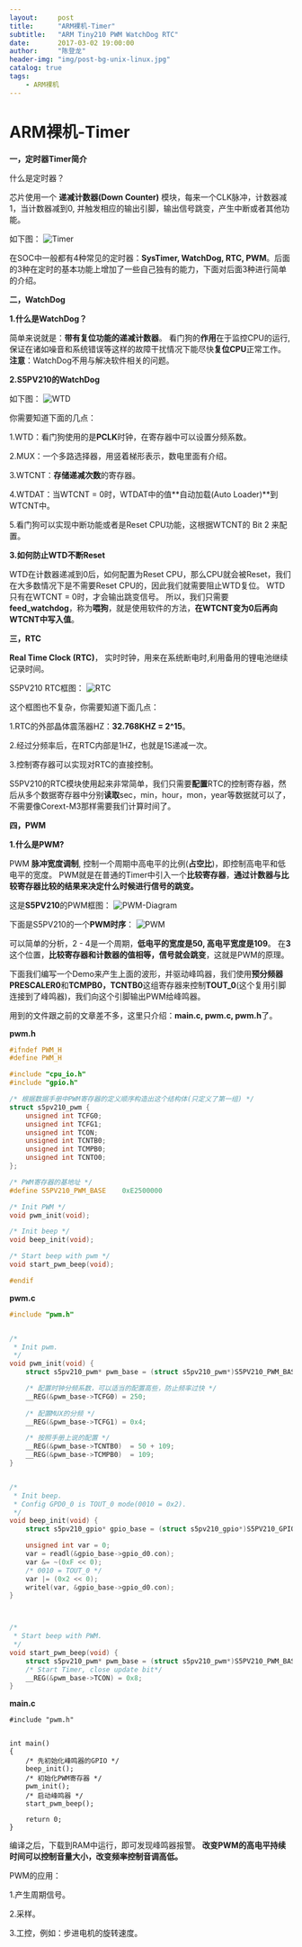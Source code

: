 ```yaml
---
layout:     post
title:      "ARM裸机-Timer"
subtitle:   "ARM Tiny210 PWM WatchDog RTC"
date:       2017-03-02 19:00:00
author:     "陈登龙"
header-img: "img/post-bg-unix-linux.jpg"
catalog: true
tags:
    - ARM裸机
---
```


# ARM裸机-Timer

**一，定时器Timer简介**

什么是定时器？

芯片使用一个 **递减计数器(Down Counter)** 模块，每来一个CLK脉冲，计数器减1，当计数器减到0, 并触发相应的输出引脚，输出信号跳变，产生中断或者其他功能。

如下图：
![Timer][1]

在SOC中一般都有4种常见的定时器：**SysTimer, WatchDog, RTC, PWM**。后面的3种在定时的基本功能上增加了一些自己独有的能力，下面对后面3种进行简单的介绍。


**二，WatchDog**

**1.什么是WatchDog？**

简单来说就是：**带有复位功能的递减计数器**。
看门狗的**作用**在于监控CPU的运行,保证在诸如噪音和系统错误等这样的故障干扰情况下能尽快**复位CPU**正常工作。
**注意**：WatchDog不用与解决软件相关的问题。


**2.S5PV210的WatchDog**

如下图：
![WTD][2]

你需要知道下面的几点：

1.WTD：看门狗使用的是**PCLK**时钟，在寄存器中可以设置分频系数。

2.MUX：一个多路选择器，用竖着梯形表示，数电里面有介绍。

3.WTCNT：**存储递减次数**的寄存器。

4.WTDAT：当WTCNT = 0时，WTDAT中的值**自动加载(Auto Loader)**到WTCNT中。

5.看门狗可以实现中断功能或者是Reset CPU功能，这根据WTCNT的 Bit 2 来配置。


**3.如何防止WTD不断Reset**

WTD在计数器递减到0后，如何配置为Reset CPU，那么CPU就会被Reset，我们在大多数情况下是不需要Reset CPU的，因此我们就需要阻止WTD复位。
WTD只有在WTCNT = 0时，才会输出跳变信号。
所以，我们只需要**feed_watchdog**，称为**喂狗**，就是使用软件的方法，**在WTCNT变为0后再向WTCNT中写入值**。


**三，RTC**

**Real Time Clock (RTC)**， 实时时钟，用来在系统断电时,利用备用的锂电池继续记录时间。
 
 S5PV210 RTC框图：
 ![RTC][3]
 
 这个框图也不复杂，你需要知道下面几点：

1.RTC的外部晶体震荡器HZ：**32.768KHZ = 2^15**。

2.经过分频率后，在RTC内部是1HZ，也就是1S递减一次。

3.控制寄存器可以实现对RTC的直接控制。

S5PV210的RTC模块使用起来非常简单，我们只需要**配置**RTC的控制寄存器，然后从多个数据寄存器中分别**读取**sec，min，hour，mon，year等数据就可以了，不需要像Corext-M3那样需要我们计算时间了。



**四，PWM**

**1.什么是PWM?**

PWM **脉冲宽度调制**, 控制一个周期中高电平的比例(**占空比**)，即控制高电平和低电平的宽度。
PWM就是在普通的Timer中引入一个**比较寄存器**，**通过计数器与比较寄存器比较的结果来决定什么时候进行信号的跳变。**

这是**S5PV210**的PWM框图：
![PWM-Diagram][4]


下面是S5PV210的一个**PWM时序**：
![PWM][5]


可以简单的分析，2 - 4是一个周期，**低电平的宽度是50, 高电平宽度是109**。
在**3**这个位置，**比较寄存器和计数器的值相等，信号就会跳变**，这就是PWM的原理。


下面我们编写一个Demo来产生上面的波形，并驱动峰鸣器，我们使用**预分频器PRESCALER0**和**TCMPB0，TCNTB0**这组寄存器来控制**TOUT_0**(这个复用引脚连接到了峰鸣器)，我们向这个引脚输出PWM给峰鸣器。

用到的文件跟之前的文章差不多，这里只介绍：**main.c, pwm.c, pwm.h**了。

**pwm.h**

``` c
#ifndef PWM_H
#define PWM_H

#include "cpu_io.h"
#include "gpio.h"

/* 根据数据手册中PWM寄存器的定义顺序构造出这个结构体(只定义了第一组) */
struct s5pv210_pwm {
	unsigned int TCFG0;
	unsigned int TCFG1;
	unsigned int TCON;
	unsigned int TCNTB0;
	unsigned int TCMPB0;
	unsigned int TCNTO0;
};

/* PWM寄存器的基地址 */
#define S5PV210_PWM_BASE	0xE2500000

/* Init PWM */
void pwm_init(void);

/* Init beep */
void beep_init(void);

/* Start beep with pwm */
void start_pwm_beep(void);

#endif
```

**pwm.c**

``` c
#include "pwm.h"


/*
 * Init pwm.
 */
void pwm_init(void) {
	struct s5pv210_pwm* pwm_base = (struct s5pv210_pwm*)S5PV210_PWM_BASE;

	/* 配置时钟分频系数，可以适当的配置高些，防止频率过快 */
	__REG(&pwm_base->TCFG0) = 250;
	
	/* 配置MUX的分频 */
	__REG(&pwm_base->TCFG1) = 0x4;

	/* 按照手册上说的配置 */
	__REG(&pwm_base->TCNTB0)  = 50 + 109;
	__REG(&pwm_base->TCMPB0)  = 109;
}


/*
 * Init beep.
 * Config GPD0_0 is TOUT_0 mode(0010 = 0x2).
 */
void beep_init(void) {
	struct s5pv210_gpio* gpio_base = (struct s5pv210_gpio*)S5PV210_GPIO_BASE;

	unsigned int var = 0;
	var = readl(&gpio_base->gpio_d0.con);
	var &= ~(0xF << 0);
	/* 0010 = TOUT_0 */
	var |= (0x2 << 0);
	writel(var, &gpio_base->gpio_d0.con);
}



/*
 * Start beep with PWM.
 */
void start_pwm_beep(void) {	
	struct s5pv210_pwm* pwm_base = (struct s5pv210_pwm*)S5PV210_PWM_BASE;
	/* Start Timer, close update bit*/
	__REG(&pwm_base->TCON) = 0x8;
}


```


**main.c**

```   
#include "pwm.h"
 

int main()
{ 
	/* 先初始化峰鸣器的GPIO */
	beep_init();
	/* 初始化PWM寄存器 */
	pwm_init();
	/* 启动峰鸣器 */
	start_pwm_beep();
	
 	return 0;
}

```

编译之后，下载到RAM中运行，即可发现峰鸣器报警。
**改变PWM的高电平持续时间可以控制音量大小，改变频率控制音调高低。**


PWM的应用：

1.产生周期信号。

2.采样。

3.工控，例如：步进电机的旋转速度。

  [1]: https://cheng-zhi.github.io/img/Timer/post-2017-03-02-Timer.png
  [2]: https://cheng-zhi.github.io/img/Timer/post-2017-03-02-WTD.png
  [3]: https://cheng-zhi.github.io/img/Timer/post-2017-03-02-RTC.png
  [4]: https://cheng-zhi.github.io/img/Timer/post-2017-03-02-PWM-Diagram.png
  [5]: https://cheng-zhi.github.io/img/Timer/post-2017-03-02-PWM.png

